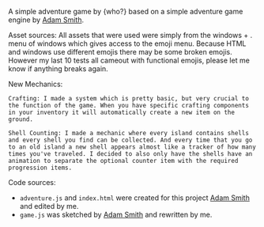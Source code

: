 A simple adventure game by {who?} based on a simple adventure game engine by [Adam Smith](https://github.com/rndmcnlly).

Asset sources:
All assets that were used were simply from the windows + . menu of windows which gives access to the emoji menu. Because HTML and windows use different emojis there may be some broken emojis. However my last 10 tests all cameout with functional emojis, please let me know if anything breaks again.

New Mechanics:

    Crafting: I made a system which is pretty basic, but very crucial to the function of the game. When you have specific crafting components in your inventory it will automatically create a new item on the ground.

    Shell Counting: I made a mechanic where every island contains shells and every shell you find can be collected. And every time that you go to an old island a new shell appears almost like a tracker of how many times you've traveled. I decided to also only have the shells have an animation to separate the optional counter item with the required progression items.


Code sources:
- `adventure.js` and `index.html` were created for this project [Adam Smith](https://github.com/rndmcnlly) and edited by me.
- `game.js` was sketched by [Adam Smith](https://github.com/rndmcnlly) and rewritten by me.